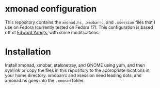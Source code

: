 xmonad configuration
====================

This repository contains the `xmonad.hs`, `.xmobarrc`, and `.xsession`
files that I use on Fedora (currently tested on Fedora 17).  This
configuration is based off of [Edward
Yang's](http://ezyang.com/haskell.html), with some modifications.

Installation
============

Install xmonad, xmobar, stalonetray, and GNOME using yum, and then
symlink or copy the files in this repository to the appropriate
locations in your home directory. xmobarrc and xsession need leading
dots, and xmonad.hs goes into the `.xmonad` folder.
